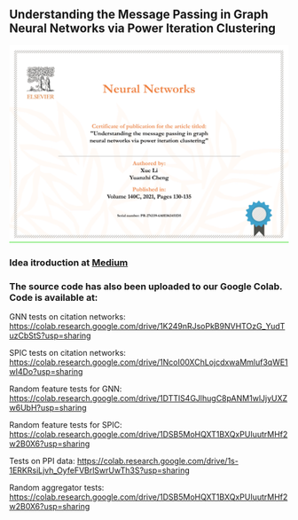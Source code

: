 ## Understanding the Message Passing in Graph Neural Networks via Power Iteration Clustering
![](https://github.com/Eigenworld/SPIC/blob/master/elsevier.jpeg "Paper")
### Idea itroduction at [Medium](https://goodnightgirl00.medium.com/understanding-graph-neural-networks-via-power-iteration-clustering-c9332d73e09f)

### The source code has also been uploaded to our Google Colab. Code is available at:


GNN tests on citation networks: https://colab.research.google.com/drive/1K249nRJsoPkB9NVHTOzG_YudTuzCbStS?usp=sharing

SPIC tests on citation networks: https://colab.research.google.com/drive/1NcoI00XChLojcdxwaMmluf3qWE1wI4Do?usp=sharing

Random feature tests for GNN: https://colab.research.google.com/drive/1DTTlS4GJlhugC8pANM1wlJjyUXZw6UbH?usp=sharing

Random feature tests for SPIC: https://colab.research.google.com/drive/1DSB5MoHQXT1BXQxPUIuutrMHf2w2B0X6?usp=sharing

Tests on PPI data: https://colab.research.google.com/drive/1s-1ERKRsiLjvh_OyfeFVBrlSwrUwTh3S?usp=sharing

Random aggregator tests: https://colab.research.google.com/drive/1DSB5MoHQXT1BXQxPUIuutrMHf2w2B0X6?usp=sharing
